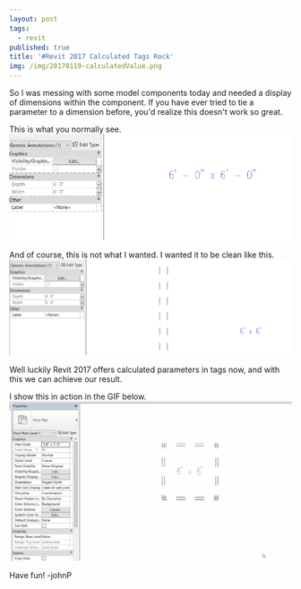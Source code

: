 ```yaml
---
layout: post
tags:
  - revit
published: true
title: '#Revit 2017 Calculated Tags Rock'
img: /img/20170119-calculatedValue.png
---
```

So I was messing with some model components today and needed a display of dimensions within the component. If you have ever tried to tie a parameter to a dimension before, you'd realize this doesn't work so great.

This is what you normally see.
![wrong](/img/20170119-displayWrong.png "Wrong")


And of course, this is not what I wanted. I wanted it to be clean like this.
![right](/img/20170119-displayRight.png "RIGHT")

Well luckily Revit 2017 offers calculated parameters in tags now, and with this we can achieve our result.

I show this in action in the GIF below.
![inAction](/img/calculatedValuesDisplay.gif)

Have fun!
-johnP
